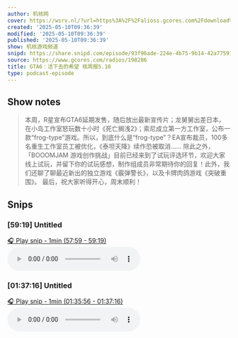 ```yaml
---
author: 机核网
cover: https://wsrv.nl/?url=https%3A%2F%2Falioss.gcores.com%2Fdownload%2Fpodcast%2Fgadio.png%3Fv%3D1&w=200&h=200
created: '2025-05-10T09:36:39'
modified: '2025-05-10T09:36:39'
published: '2025-05-10T09:36:39'
show: 机核游戏频道
snipd: https://share.snipd.com/episode/93f96ade-224e-4b75-9b14-42a775913933
source: https://www.gcores.com/radios/198286
title: GTA6：活下去的希望 核周报5.10
type: podcast-episode
---
```



## Show notes
> 本周，R星宣布GTA6延期发售，随后放出最新宣传片；龙舅舅出差日本，在小岛工作室怒玩数十小时《死亡搁浅2》；索尼成立第一方工作室，公布一款“frog-type”游戏。所以，到底什么是“frog-type”？EA宣布裁员，100多名重生工作室员工被优化，《泰坦天降》续作恐被取消……
> 除此之外，「BOOOMJAM 游戏创作挑战」目前已经来到了试玩评选环节，欢迎大家线上试玩，并留下你的试玩感想，制作组成员非常期待你的回复！此外，我们还聊了聊最近新出的独立游戏《霰弹警长》，以及卡牌肉鸽游戏《突破重围》。
> 最后，祝大家听得开心，周末顺利！

## Snips
### [59:19] Untitled
[🎧 Play snip - 1min️ (57:59 - 59:19)](https://share.snipd.com/snip/46f79f1f-1c1a-4eaa-b107-f9a6456e8205)
<audio controls> <source src="http://alioss.gcores.com/uploads/audio/2be6daeb-eff5-4ed3-9285-384cf058b3e0.mp3#t=57:59,59:19"> </audio>
### [01:37:16] Untitled
[🎧 Play snip - 1min️ (01:35:56 - 01:37:16)](https://share.snipd.com/snip/c7c2b2d5-5371-4940-b423-c5ebd7db0189)
<audio controls> <source src="http://alioss.gcores.com/uploads/audio/2be6daeb-eff5-4ed3-9285-384cf058b3e0.mp3#t=01:35:56,01:37:16"> </audio>
